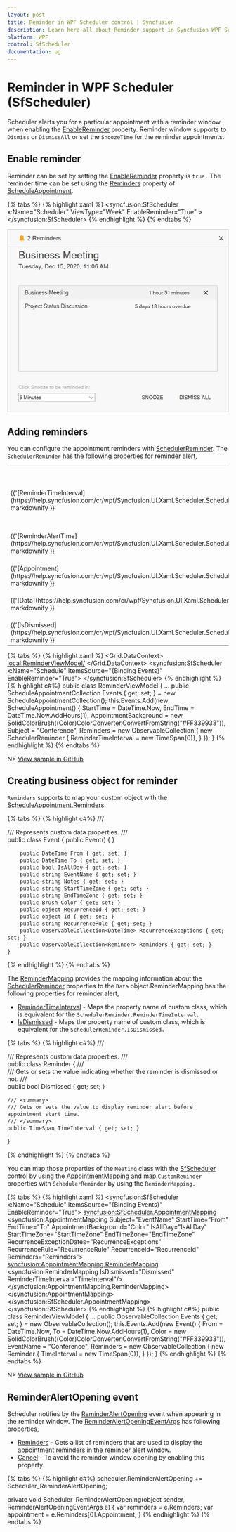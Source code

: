 ```yaml
---
layout: post
title: Reminder in WPF Scheduler control | Syncfusion
description: Learn here all about Reminder support in Syncfusion WPF Scheduler (SfScheduler) control and more.
platform: WPF
control: SfScheduler
documentation: ug
---
```

# Reminder in WPF Scheduler (SfScheduler)
Scheduler alerts you for a particular appointment with a reminder window when enabling the [EnableReminder](https://help.syncfusion.com/cr/wpf/Syncfusion.UI.Xaml.Scheduler.SfScheduler.html#Syncfusion_UI_Xaml_Scheduler_SfScheduler_EnableReminder) property. Reminder window supports to `Dismiss` or `DismissAll` or set the `SnoozeTime` for the reminder appointments.

## Enable reminder
Reminder can be set by setting the [EnableReminder](https://help.syncfusion.com/cr/wpf/Syncfusion.UI.Xaml.Scheduler.SfScheduler.html#Syncfusion_UI_Xaml_Scheduler_SfScheduler_EnableReminder) property is `true.` The reminder time can be set using the [Reminders](https://help.syncfusion.com/cr/wpf/Syncfusion.UI.Xaml.Scheduler.ScheduleAppointment.html#Syncfusion_UI_Xaml_Scheduler_ScheduleAppointment_Reminders) property of [ScheduleAppointment](https://help.syncfusion.com/cr/wpf/Syncfusion.UI.Xaml.Scheduler.ScheduleAppointment.html).

{% tabs %}
{% highlight xaml %}
<syncfusion:SfScheduler x:Name="Scheduler"
                        ViewType="Week"
                         EnableReminder="True" >
</syncfusion:SfScheduler>
{% endhighlight %}
{% endtabs %}

![WPF Scheduler reminder alert window](Reminder_Images/ReminderWindow.png)


## Adding reminders
You can configure the appointment reminders with [SchedulerReminder](https://help.syncfusion.com/cr/wpf/Syncfusion.UI.Xaml.Scheduler.SchedulerReminder.html). The `SchedulerReminder` has the following properties for reminder alert,

<table>
<tr>
<th>Properties</th>
<th>Description</th>
</tr>
<tr>
<td>{{'[ReminderTimeInterval](https://help.syncfusion.com/cr/wpf/Syncfusion.UI.Xaml.Scheduler.SchedulerReminder.html#Syncfusion_UI_Xaml_Scheduler_SchedulerReminder_ReminderTimeInterval)'| markdownify }}</td>
<td>Gets or sets the time interval that decides to open the reminder alert window before the appointment’s start time.
</td>
</tr>
<tr>
<td>{{'[ReminderAlertTime](https://help.syncfusion.com/cr/wpf/Syncfusion.UI.Xaml.Scheduler.SchedulerReminder.html#Syncfusion_UI_Xaml_Scheduler_SchedulerReminder_ReminderAlertTime)'| markdownify }}</td>
<td>Gets the reminder time that decides when to show a reminder alert of the appointment.</td>
</tr>
<tr>
<td>{{'[Appointment](https://help.syncfusion.com/cr/wpf/Syncfusion.UI.Xaml.Scheduler.SchedulerReminder.html#Syncfusion_UI_Xaml_Scheduler_SchedulerReminder_Appointment)'| markdownify }}</td>
<td>Gets the appointment details for which the reminder is created.</td>
</tr>
<tr>
<td>{{'[Data](https://help.syncfusion.com/cr/wpf/Syncfusion.UI.Xaml.Scheduler.SchedulerReminder.html#Syncfusion_UI_Xaml_Scheduler_SchedulerReminder_Data)'| markdownify }}</td>
<td>Gets the reminder data object associated with the `SchedulerReminder.`</td>
</tr>
<tr>
<td>{{'[IsDismissed](https://help.syncfusion.com/cr/wpf/Syncfusion.UI.Xaml.Scheduler.SchedulerReminder.html#Syncfusion_UI_Xaml_Scheduler_SchedulerReminder_IsDismissed)' | markdownify }}</td>
<td> Gets or sets whether the reminder is dismissed. </td>
</tr>
</table>

{% tabs %}
{% highlight xaml %}
 <Grid.DataContext>
    <local:ReminderViewModel/>
 </Grid.DataContext>
 <syncfusion:SfScheduler x:Name="Schedule" 
                ItemsSource="{Binding Events}"
                EnableReminder="True">
  </syncfusion:SfScheduler>
{% endhighlight %}
{% highlight c#%}
 public class ReminderViewModel 
 {
    ...
    public ScheduleAppointmentCollection Events { get; set; } = new ScheduleAppointmentCollection();
    this.Events.Add(new ScheduleAppointment()
    {
        StartTime = DateTime.Now,
        EndTime = DateTime.Now.AddHours(1),
        AppointmentBackground = new SolidColorBrush((Color)ColorConverter.ConvertFromString("#FF339933")),
        Subject = "Conference",
        Reminders = new ObservableCollection<SchedulerReminder>
        {
            new SchedulerReminder { ReminderTimeInterval = new TimeSpan(0)},
        }
    });
 }
{% endhighlight %}
{% endtabs %}

N> [View sample in GitHub](https://github.com/SyncfusionExamples/appointment-reminders-wpf-scheduler)

## Creating business object for reminder  
`Reminders` supports to map your custom object with the [ScheduleAppointment.Reminders](https://help.syncfusion.com/cr/wpf/Syncfusion.UI.Xaml.Scheduler.ScheduleAppointment.html#Syncfusion_UI_Xaml_Scheduler_ScheduleAppointment_Reminders).

{% tabs %}
{% highlight c#%}
/// <summary>
/// Represents custom data properties.
/// </summary>
 public class Event
    {
        public Event()
        {
        }

        public DateTime From { get; set; }
        public DateTime To { get; set; }
        public bool IsAllDay { get; set; }
        public string EventName { get; set; }
        public string Notes { get; set; }
        public string StartTimeZone { get; set; }
        public string EndTimeZone { get; set; }
        public Brush Color { get; set; }
        public object RecurrenceId { get; set; }
        public object Id { get; set; }
        public string RecurrenceRule { get; set; }
        public ObservableCollection<DateTime> RecurrenceExceptions { get; set; }
        public ObservableCollection<Reminder> Reminders { get; set; }
    }
{% endhighlight %}
{% endtabs %}

The [ReminderMapping](https://help.syncfusion.com/cr/wpf/Syncfusion.UI.Xaml.Scheduler.ReminderMapping.html) provides the mapping information about the [SchedulerReminder](https://help.syncfusion.com/cr/wpf/Syncfusion.UI.Xaml.Scheduler.SchedulerReminder.html) properties to the `Data` object.ReminderMapping has the following properties for reminder alert,

* [ReminderTimeInterval](https://help.syncfusion.com/cr/wpf/Syncfusion.UI.Xaml.Scheduler.ReminderMapping.html#Syncfusion_UI_Xaml_Scheduler_ReminderMapping_ReminderTimeInterval) - Maps the property name of custom class, which is equivalent for the `SchedulerReminder.ReminderTimeInterval.`
* [IsDismissed](https://help.syncfusion.com/cr/wpf/Syncfusion.UI.Xaml.Scheduler.ReminderMapping.html#Syncfusion_UI_Xaml_Scheduler_ReminderMapping_IsDismissed) - Maps the property name of custom class, which is equivalent for the `SchedulerReminder.IsDismissed.`

{% tabs %}
{% highlight c#%}
/// <summary>
/// Represents custom data properties.
/// </summary>
public class Reminder
{
    /// <summary>
    /// Gets or sets the value indicating whether the reminder is dismissed or not. 
    /// </summary>
    public bool Dismissed { get; set; }

    /// <summary>
    /// Gets or sets the value to display reminder alert before appointment start time.
    /// </summary>
    public TimeSpan TimeInterval { get; set; }

}

{% endhighlight %}
{% endtabs %}

You can map those properties of the `Meeting` class with the [SfScheduler](https://help.syncfusion.com/cr/wpf/Syncfusion.UI.Xaml.Scheduler.SfScheduler.html) control by using the [AppointmentMapping](https://help.syncfusion.com/cr/wpf/Syncfusion.UI.Xaml.Scheduler.AppointmentMapping.html) and map `CustomReminder` properties with `SchedulerReminder` by using the `ReminderMapping.`

{% tabs %}
{% highlight xaml %}
 <syncfusion:SfScheduler x:Name="Schedule" 
                ItemsSource="{Binding Events}"
                EnableReminder="True">
            <syncfusion:SfScheduler.AppointmentMapping>
                <syncfusion:AppointmentMapping
                    Subject="EventName"
                    StartTime="From"
                    EndTime="To"
                    AppointmentBackground="Color"
                    IsAllDay="IsAllDay"
                    StartTimeZone="StartTimeZone"
                    EndTimeZone="EndTimeZone"
                    RecurrenceExceptionDates="RecurrenceExceptions"
                    RecurrenceRule="RecurrenceRule"
                    RecurrenceId="RecurrenceId"
                    Reminders="Reminders">
                    <syncfusion:AppointmentMapping.ReminderMapping>
                        <syncfusion:ReminderMapping IsDismissed="Dismissed"
                                                    ReminderTimeInterval="TimeInterval"/>
                    </syncfusion:AppointmentMapping.ReminderMapping>
                </syncfusion:AppointmentMapping>
            </syncfusion:SfScheduler.AppointmentMapping>
        </syncfusion:SfScheduler>
{% endhighlight %}
{% highlight c#%}
public class ReminderViewModel 
{
  ...
  public ObservableCollection<Event> Events { get; set; } = new ObservableCollection<Event>();
  this.Events.Add(new Event()
  {
    From = DateTime.Now,
    To = DateTime.Now.AddHours(1),
    Color = new SolidColorBrush((Color)ColorConverter.ConvertFromString("#FF339933")),
    EventName = "Conference",
    Reminders = new ObservableCollection<Reminder>
    {
        new Reminder { TimeInterval = new TimeSpan(0)},
    }
    });
}
{% endhighlight %}
{% endtabs %}

N> [View sample in GitHub](https://github.com/SyncfusionExamples/appointment-reminders-wpf-scheduler)

## ReminderAlertOpening event
Scheduler notifies by the [ReminderAlertOpening](https://help.syncfusion.com/cr/wpf/Syncfusion.UI.Xaml.Scheduler.SfScheduler.html#Syncfusion_UI_Xaml_Scheduler_SfScheduler_ReminderAlertOpening) event when appearing in the reminder window. The [ReminderAlertOpeningEventArgs](https://help.syncfusion.com/cr/wpf/Syncfusion.UI.Xaml.Scheduler.ReminderAlertOpeningEventArgs.html) has following properties,
* [Reminders](https://help.syncfusion.com/cr/wpf/Syncfusion.UI.Xaml.Scheduler.ScheduleAppointment.html#Syncfusion_UI_Xaml_Scheduler_ScheduleAppointment_Reminders)  - Gets a list of reminders that are used to display the appointment reminders in the reminder alert window.
* [Cancel](https://docs.microsoft.com/en-us/dotnet/api/system.componentmodel.canceleventargs.cancel?view=netcore-3.1) - To avoid the reminder window opening by enabling this property.

{% tabs %}
{% highlight c#%}
scheduler.ReminderAlertOpening += Scheduler_ReminderAlertOpening;

private void Scheduler_ReminderAlertOpening(object sender, ReminderAlertOpeningEventArgs e)
{
    var reminders = e.Reminders;
    var appointment = e.Reminders[0].Appointment;
}
{% endhighlight %}
{% endtabs %}
